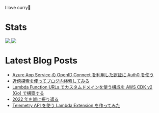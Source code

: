 I love curry🍛

# Stats

<a href="https://github.com/anuraghazra/github-readme-stats">
  <img align="top" src="https://github-readme-stats.vercel.app/api/?username=michimani&show_icons=true&title_color=fff&icon_color=8B949E&text_color=8B949E&bg_color=0D1117&hide_border=true" />
</a>
<a href="https://github.com/anuraghazra/github-readme-stats">
  <img align="top" src="https://github-readme-stats.vercel.app/api/top-langs/?username=michimani&title_color=fff&icon_color=8B949E&text_color=8B949E&bg_color=0D1117&hide_border=true" />
</a>

# Latest Blog Posts
<!-- BLOG-POST-LIST:START -->
- [Azure App Service の OpenID Connect を利用した認証に Auth0 を使う](https://michimani.net/post/azure-add-oidc-authn-to-app-service-with-auth0/)
- [近傍探索を使ってブログ内検索してみる](https://michimani.net/post/programming-serach-blog-posts-by-nearest-neighbor-search/)
- [Lambda Function URLs でカスタムドメインを使う構成を AWS CDK v2 &lpar;Go&rpar; で構築する](https://michimani.net/post/aws-lambda-function-urls-with-custom-domain/)
- [2022 年を雑に振り返る](https://michimani.net/post/other-retrospect-in-2022/)
- [Telemetry API を使う Lambda Extension を作ってみた](https://michimani.net/post/aws-lambda-extension-using-telemetry-api/)
<!-- BLOG-POST-LIST:END -->